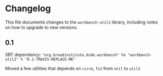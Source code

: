 # Changelog

This file documents changes to the `workbench-util2` library, including notes on how to upgrade to new versions.

## 0.1

SBT dependency: `"org.broadinstitute.dsde.workbench" %% "workbench-util2" % "0.1-TRAVIS-REPLACE-ME"`

Moved a few utilities that depends on `circe`, `fs2` from `util` to `util2`
